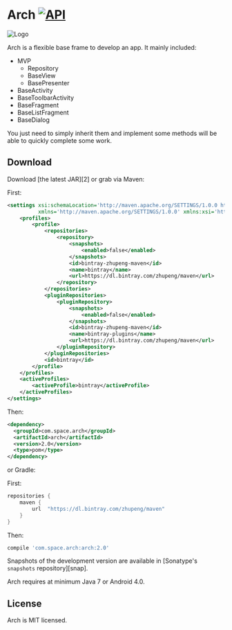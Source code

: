 Arch [![API](https://img.shields.io/badge/API-14%2B-blue.svg?style=flat)](https://android-arsenal.com/api?level=14)
============

![Logo](http://ob0r3vf26.bkt.clouddn.com/arch-logo.png)

Arch is a flexible base frame to develop an app. It mainly included:

* MVP
    * Repository
    * BaseView
    * BasePresenter
* BaseActivity
* BaseToolbarActivity
* BaseFragment
* BaseListFragment
* BaseDialog

You just need to simply inherit them and implement some methods will be able to quickly complete some work.

Download
--------
Download [the latest JAR][2] or grab via Maven:

First:

```xml
<settings xsi:schemaLocation='http://maven.apache.org/SETTINGS/1.0.0 http://maven.apache.org/xsd/settings-1.0.0.xsd'
          xmlns='http://maven.apache.org/SETTINGS/1.0.0' xmlns:xsi='http://www.w3.org/2001/XMLSchema-instance'>
    <profiles>
        <profile>
            <repositories>
                <repository>
                    <snapshots>
                        <enabled>false</enabled>
                    </snapshots>
                    <id>bintray-zhupeng-maven</id>
                    <name>bintray</name>
                    <url>https://dl.bintray.com/zhupeng/maven</url>
                </repository>
            </repositories>
            <pluginRepositories>
                <pluginRepository>
                    <snapshots>
                        <enabled>false</enabled>
                    </snapshots>
                    <id>bintray-zhupeng-maven</id>
                    <name>bintray-plugins</name>
                    <url>https://dl.bintray.com/zhupeng/maven</url>
                </pluginRepository>
            </pluginRepositories>
            <id>bintray</id>
        </profile>
    </profiles>
    <activeProfiles>
        <activeProfile>bintray</activeProfile>
    </activeProfiles>
</settings>
```
Then:

```xml
<dependency>
  <groupId>com.space.arch</groupId>
  <artifactId>arch</artifactId>
  <version>2.0</version>
  <type>pom</type>
</dependency>
```
or Gradle:

First:

```groovy
repositories {
    maven {
        url  "https://dl.bintray.com/zhupeng/maven" 
    }
}
```

Then:

```groovy
compile 'com.space.arch:arch:2.0'
```
Snapshots of the development version are available in [Sonatype's `snapshots` repository][snap].

Arch requires at minimum Java 7 or Android 4.0.

License
-------

Arch is MIT licensed.
